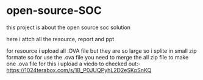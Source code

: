 # open-source-SOC
this project is about the open source soc solution 

here i attch all the resource, report and ppt 

for resource i upload all .OVA file but they are so large so i splite in small zip formate so for use the .ova file you need to merge the all zip file to make one .ova file for this i upload a viedo to checked out:- https://1024terabox.com/s/1B_P0JUQPyhL2D2eSKpSnKQ

